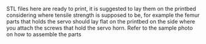 STL files here are ready to print, it is suggested to lay them on the printbed considering where tensile strength is supposed to be,
for example the femur parts that holds the servo should lay flat on the printbed on the side where you attach the screws that hold the servo horn.
Refer to the sample photo on how to assemble the parts
